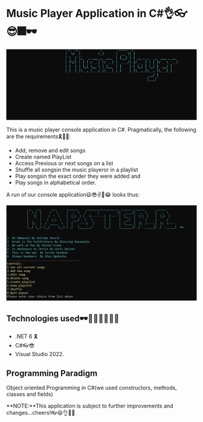 # Music Player Application in C#👌👓😎🎆🕶

![](https://raw.githubusercontent.com/kendrickchibueze/-Modern-Node-on-AWS/697ba724c39e1191167657474b7f47fe1fc84d07/Branching%20Strategies/Screenshot%20(413).png)

This is a music player console application in C#. Pragmatically, the  following are the requirements🎗👀🚗:
* Add, remove and edit songs
* Create named PlayList
* Access Previous or next songs on a list
* Shuffle all songsin the music playeror in a playlist
* Play songsin the exact order they were added and
* Play songs in alphabetical order.

A run of our console application😃😎✌🤞😂 looks thus:

![](https://raw.githubusercontent.com/kendrickchibueze/-Modern-Node-on-AWS/8f31ffd5bce9c0be2b1bed022ffa22ab8070ebd9/Branching%20Strategies/Screenshot%20(414).png)


## Technologies used🕶🚗🤷‍♀️🤷‍♂️😃
* .NET 6 🎗
* C#👓😎
* Visual Studio 2022.

## Programming Paradigm
Object oriented Programming in C#(we used constructors, methods, classes and fields)

**NOTE:**This application is subject to further improvements and changes...cheers!👓😃👌🤷‍♀️
